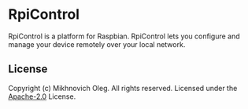 # RpiControl
RpiControl is a platform for Raspbian. RpiControl lets you configure and manage your device remotely over your local network.
## License
Copyright (c) Mikhnovich Oleg. All rights reserved.
Licensed under the [Apache-2.0](LICENSE) License.